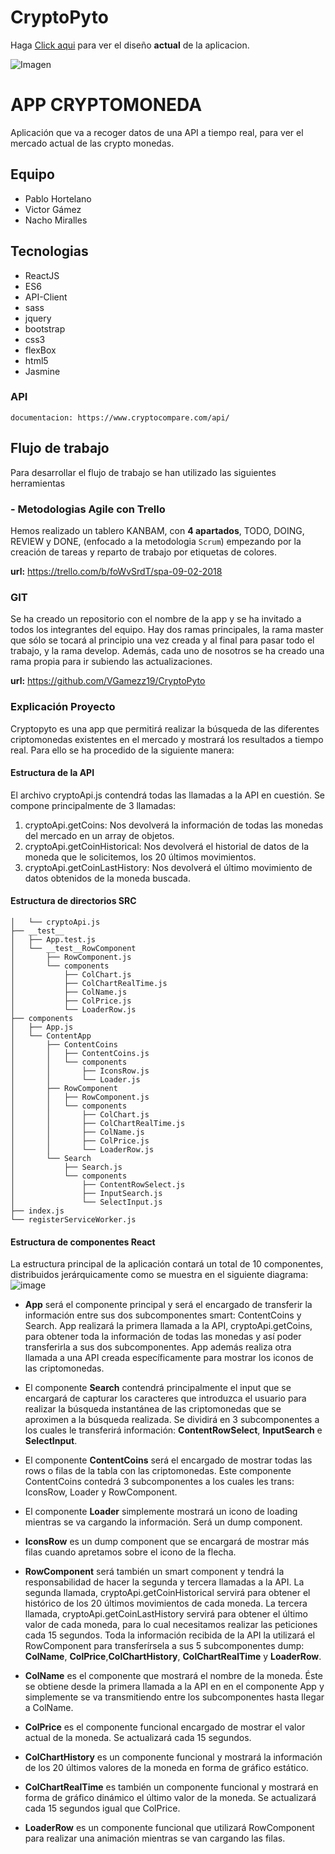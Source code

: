 # CryptoPyto
Haga [Click aqui](http://cryptopyto.surge.sh/) para ver el diseño **actual** de la aplicacion.

![Imagen](https://github.com/VGamezz19/CryptoPyto/blob/vicBranch/design/mockUp.png)

# APP CRYPTOMONEDA
Aplicación que va a recoger datos de una API a tiempo real, para ver el mercado actual de las crypto monedas.

## Equipo
   - Pablo Hortelano
   - Victor Gámez
   - Nacho Miralles

## Tecnologias
   - ReactJS
   - ES6
   - API-Client
   - sass
   - jquery
   - bootstrap
   - css3
   - flexBox
   - html5
   - Jasmine

### API 
    documentacion: https://www.cryptocompare.com/api/

## Flujo de trabajo 
Para desarrollar el flujo de trabajo se han utilizado las siguientes herramientas
   


### - Metodologias Agile con Trello
Hemos realizado un tablero KANBAM, con **4 apartados**, TODO, DOING, REVIEW y DONE, (enfocado a la metodologia `Scrum`) empezando por la creación de tareas y reparto de trabajo
por etiquetas de colores.

 **url:** https://trello.com/b/foWvSrdT/spa-09-02-2018



### GIT
Se ha creado un repositorio con el nombre de la app y se ha invitado a todos los integrantes del equipo. Hay dos ramas principales,
la rama master que sólo se tocará al principio una vez creada y al final para pasar todo el trabajo, y la rama develop.
Además, cada uno de nosotros se ha creado una rama propia para ir subiendo las actualizaciones.


 **url:** https://github.com/VGamezz19/CryptoPyto


### Explicación Proyecto
Cryptopyto es una app que permitirá realizar la búsqueda de las diferentes criptomonedas existentes en el mercado y mostrará los resultados a tiempo real. Para ello se ha procedido de la siguiente manera:


#### Estructura de la API
El archivo cryptoApi.js contendrá todas las llamadas a la API en cuestión. Se compone principalmente de 3 llamadas:
1. cryptoApi.getCoins: Nos devolverá la información de todas las monedas del mercado en un array de objetos.
2. cryptoApi.getCoinHistorical: Nos devolverá el historial de datos de la moneda que le solicitemos, los 20 últimos movimientos.
3. cryptoApi.getCoinLastHistory: Nos devolverá el último movimiento de datos obtenidos de la moneda buscada.


#### Estructura de directorios SRC
```├── API-Cli
│   └── cryptoApi.js
├── __test__
│   ├── App.test.js
│   └── __test__RowComponent
│       ├── RowComponent.js
│       └── components
│           ├── ColChart.js
│           ├── ColChartRealTime.js
│           ├── ColName.js
│           ├── ColPrice.js
│           └── LoaderRow.js
├── components
│   ├── App.js
│   └── ContentApp
│       ├── ContentCoins
│       │   ├── ContentCoins.js
│       │   └── components
│       │       ├── IconsRow.js
│       │       └── Loader.js
│       ├── RowComponent
│       │   ├── RowComponent.js
│       │   └── components
│       │       ├── ColChart.js
│       │       ├── ColChartRealTime.js
│       │       ├── ColName.js
│       │       ├── ColPrice.js
│       │       └── LoaderRow.js
│       └── Search
│           ├── Search.js
│           └── components
│               ├── ContentRowSelect.js
│               ├── InputSearch.js
│               └── SelectInput.js
├── index.js
└── registerServiceWorker.js
```

#### Estructura de componentes React
La estructura principal de la aplicación contará un total de 10 componentes, distribuidos jerárquicamente como se muestra en el siguiente diagrama:
![image](https://github.com/VGamezz19/CryptoPyto/blob/nachoreactdir/public/img/flow-hierarchy-components1.png)

- **App** será el componente principal y será el encargado de transferir la información entre sus dos subcomponentes smart: ContentCoins y Search. App realizará la primera llamada a la API, cryptoApi.getCoins, para obtener toda la información de todas las monedas y así poder transferirla a sus dos subcomponentes. App además realiza otra llamada a una API creada específicamente para mostrar los iconos de las criptomonedas.

- El componente **Search** contendrá principalmente el input que se encargará de capturar los caracteres que introduzca el usuario para realizar la búsqueda instantánea de las criptomonedas que se aproximen a la búsqueda realizada. Se dividirá en 3 subcomponentes a los cuales le transferirá información: **ContentRowSelect**, **InputSearch** e **SelectInput**.

- El componente **ContentCoins** será el encargado de mostrar todas las rows o filas de la tabla con las criptomonedas. Este componente ContentCoins contedrá 3 subcomponentes a los cuales les trans: IconsRow, Loader y RowComponent.

- El componente **Loader** simplemente mostrará un icono de loading mientras se va cargando la información. Será un dump component.

- **IconsRow** es un dump component que se encargará de mostrar más filas cuando apretamos sobre el icono de la flecha.

- **RowComponent** será también un smart component y tendrá la responsabilidad de hacer la segunda y tercera llamadas a la API. La segunda llamada, cryptoApi.getCoinHistorical servirá para obtener el histórico de los 20 últimos movimientos de cada moneda. La tercera llamada, cryptoApi.getCoinLastHistory servirá para obtener el último valor de cada moneda, para lo cual necesitamos realizar las peticiones cada 15 segundos. Toda la información recibida de la API la utilizará el RowComponent para transferírsela a sus 5 subcomponentes dump: **ColName**, **ColPrice**,**ColChartHistory**, **ColChartRealTime** y **LoaderRow**.

- **ColName** es el componente que mostrará el nombre de la moneda. Éste se obtiene desde la primera llamada a la API en en el componente App y simplemente se va transmitiendo entre los subcomponentes hasta llegar a ColName.

- **ColPrice** es el componente funcional encargado de mostrar el valor actual de la moneda. Se actualizará cada 15 segundos.

- **ColChartHistory** es un componente funcional y mostrará la información de los 20 últimos valores de la moneda en forma de gráfico estático.

- **ColChartRealTime** es también un componente funcional y mostrará en forma de gráfico dinámico el último valor de la moneda. Se actualizará cada 15 segundos igual que ColPrice.

- **LoaderRow** es un componente funcional que utilizará RowComponent para realizar una animación mientras se van cargando las filas.